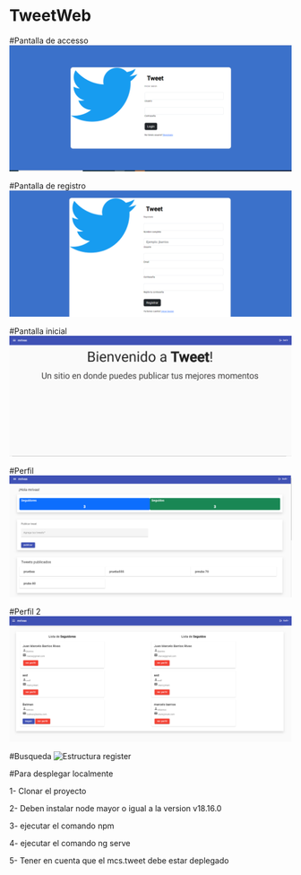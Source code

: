 # TweetWeb

#Pantalla de accesso
![Estructura login](docs/login.png)

#Pantalla de registro
![Estructura register](docs/register.png)

#Pantalla inicial 
![Estructura register](docs/home.png)

#Perfil
![Estructura register](docs/profile1.png)

#Perfil 2
![Estructura register](docs/profile2.png)

#Busqueda
![Estructura register](docs/search.png)

#Para desplegar localmente

1- Clonar el proyecto

2- Deben instalar node mayor o igual a la version v18.16.0 

3- ejecutar el comando npm 

4- ejecutar el comando ng serve

5- Tener en cuenta que el mcs.tweet debe estar deplegado


